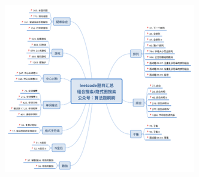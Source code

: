 
![20211031001716](https://raw.githubusercontent.com/corykingsf/hack-interview-handbook/main/image/20211031001716.png)